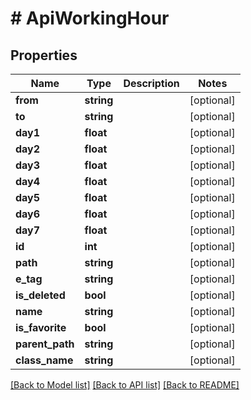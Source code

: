 # # ApiWorkingHour

## Properties

Name | Type | Description | Notes
------------ | ------------- | ------------- | -------------
**from** | **string** |  | [optional]
**to** | **string** |  | [optional]
**day1** | **float** |  | [optional]
**day2** | **float** |  | [optional]
**day3** | **float** |  | [optional]
**day4** | **float** |  | [optional]
**day5** | **float** |  | [optional]
**day6** | **float** |  | [optional]
**day7** | **float** |  | [optional]
**id** | **int** |  | [optional]
**path** | **string** |  | [optional]
**e_tag** | **string** |  | [optional]
**is_deleted** | **bool** |  | [optional]
**name** | **string** |  | [optional]
**is_favorite** | **bool** |  | [optional]
**parent_path** | **string** |  | [optional]
**class_name** | **string** |  | [optional]

[[Back to Model list]](../../README.md#models) [[Back to API list]](../../README.md#endpoints) [[Back to README]](../../README.md)
